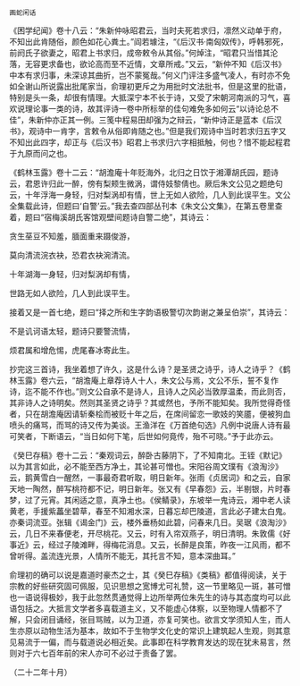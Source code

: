     画蛇闲话 

   《困学纪闻》卷十八云：“朱新仲咏昭君云，当时夫死若求归，凛然义动单于府，不知出此肯随俗，颜色如花心粪土。”阎若璩注，“《后汉书·南匈奴传》，呼韩邪死，前阏氏子欲妻之，昭君上书求归，成帝敕令从其俗。”何焯注，“昭君只当惜其沦落，无容更求备也，欲论高而至不近情，文章所戒。”又云，“新仲不知《后汉书》中本有求归事，未深谅其曲折，岂不蒙冤哉。”何义门评注多盛气凌人，有时亦不免如全谢山所说露出批尾家当，俞理初更斥之为用批时文法批书，但是这里的批语，特别是头一条，却很有情理。大抵深宁本不长于诗，又受了宋朝河南派的习气，喜欢说理论事一类的诗，故其评诗一卷中所标举的佳句难免多如何云“以诗论总不佳”，朱新仲亦正其一例。三笺中程易田却强为之辩云，“新仲诗正是蓝本《后汉书》，观诗中一肯字，言敕令从俗即肯随之也。”但是我们观诗中当时若求归五字又不知出此四字，却正与《后汉书》昭君上书求归六字相抵触，何也？惜不能起程君于九原而问之也。

   《鹤林玉露》卷十二云：“胡澹庵十年贬海外，北归之日饮于湘潭胡氏园，题诗云，君恩许归此一醉，傍有梨颊生微涡，谓侍妓黎倩也。厥后朱文公见之题绝句云，十年浮海一身轻，归对梨涡却有情，世上无如人欲险，几人到此误平生。文公全集载此诗，但题曰‘自警’云。”我去查四部丛刊本《朱文公文集》，在第五卷里查着，题曰“宿梅溪胡氏客馆观壁间题诗自警二绝”，其诗云：

   贪生莝豆不知羞，腼面重来蹑俊游，

   莫向清流浣衣袂，恐君衣袂涴清流。

   十年湖海一身轻，归对梨涡却有情，

   世路无如人欲险，几人到此误平生。

   接着又是一首七绝，题曰“择之所和生字韵语极警切次韵谢之兼呈伯崇”，其诗云：

   不是讥诃语太轻，题诗只要警流情，

   烦君属和增危惕，虎尾春冰寄此生。

   抄完这三首诗，我坐着想了许久，这是什么诗？是圣贤之诗乎，诗人之诗乎？《鹤林玉露》卷六云，“胡澹庵上章荐诗人十人，朱文公与焉，文公不乐，誓不复作诗，迄不能不作也。”则文公自承不是诗人，且诗人之风必当敦厚温柔，而此则否，其非诗人之诗明矣。然则其圣贤之诗乎？其或然也，予所不能知矣。我所觉得奇怪者，只在胡澹庵因请斩秦桧而被贬十年之后，在席间留恋一歌妓的笑靥，便被狗血喷头的痛骂，而骂的诗又传为美谈。王渔洋在《万首绝句选》凡例中说唐人诗有最可笑者，下断语云，“当日如何下笔，后世如何竟传，殆不可晓。”予于此亦云。

   《癸巳存稿》卷十二云：“秦观词云，醉卧古藤阴下，了不知南北。王铚《默记》以为其言如此，必不能至西方净土，其论甚可憎也。宋阳谷周文璞有《浪淘沙》云，鹅黄雪白一醒然，一事最奇君听取，明日新年。张雨《贞居词》和之云，自家天地一陶然，醉写桃符都不记，明日新年。张又有《早春怨》云，半剔银，片时春梦，过了元宵。其闲适之意，真净土也。《侯鲭录》，东坡举一鬼诗云，湘中老人读黄老，手援紫藟坐碧草，春至不知湘水深，日暮忘却巴陵道，言此必子建太白鬼。亦秦词流亚。张辑《谒金门》云，楼外垂杨如此碧，问春来几日。吴琚《浪淘沙》云，几日不来春便老，开尽桃花。又云，时有入帘双燕子，明日清明。朱敦儒《好事近》云，经过子陵滩畔，得梅花消息。又云，长醉是良策，昨夜一江风雨，都不曾听得。盖流连光景，人情所不能无，其托言不知，意本深曲耳。”

   俞理初的确可以说是嘉道时豪杰之士，其《癸巳存稿》《类稿》都值得阅读，关于宗教的好些研究固可佩服，见识思想之宽博尤可礼赞，这一节里略见一斑，甚可憎也一语说得极妙，我于此忽然贯通觉得上边所举两位朱先生的诗与其态度均可以此语包括之。大抵言文学者多喜载道主义，又不能虚心体察，以至物理人情都不了解，只会闭目诵经，张目骂贼，以为卫道，亦复可笑也。欲言文学须知人生，而人生亦原以动物生活为基本，故如不于生物学文化史的常识上建筑起人生观，则其意见易流于一偏，而与载道说必相近矣。此事即在科学教育发达的现在犹未易言，然则对于六七百年前的宋人亦可不必过于责备了罢。

   （二十二年十月）

